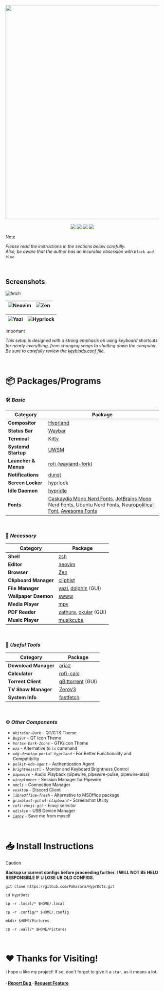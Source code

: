 <h3 align="center">
	<img src="https://github.com/user-attachments/assets/8c6f77b5-5421-4e92-b02c-bca0fd098b94" width="700"/><br/>
</h3>

<p align="center">
    <a href="https://github.com/Pahasara/HyprDots/stargazers"><img src="https://img.shields.io/github/stars/Pahasara/HyprDots?colorA=32302f&colorB=7244b3&style=for-the-badge"></a>
    <a href="https://hyprland.org"><img src="https://img.shields.io/badge/Arch-Hyprland-blue.svg?style=for-the-badge&labelColor=32302f&color=258598"></a> 
    <a href="https://github.com/Pahasara/HyprDots/last-commit"><img src="https://img.shields.io/github/last-commit/Pahasara/HyprDots?colorA=32302f&colorB=05aa57&style=for-the-badge"></a>
    <a href="https://github.com/Pahasara/HyprDots/repo-size"><img src="https://img.shields.io/github/repo-size/Pahasara/HyprDots?colorA=32302f&colorB=b16286&style=for-the-badge"></a> 
</p>

> [!NOTE]
> _Please read the instructions in the sections below carefully._  
> _Also, be aware that the author has an incurable obsession with `black and blue`._
<br>

## Screenshots
![fetch](https://github.com/user-attachments/assets/ccab2535-04f1-44ce-826d-1ea664a6fc57)

| ![Neovim](https://github.com/user-attachments/assets/7c7e2449-a5ce-4685-9a7b-12aafbeb8b76) | ![Zen](https://github.com/user-attachments/assets/296e750d-7424-41b9-8bdf-e2536eb49a18) |
|--|--|

| ![Yazi](https://github.com/user-attachments/assets/6cfa71af-3bae-48f7-a3b7-3ec4768d538d) | ![Hyprlock](https://github.com/user-attachments/assets/96c451da-1ced-466d-8cea-3d11af68be8c) |
|--|--|

> [!IMPORTANT]
> _This setup is designed with a strong emphasis on using keyboard shortcuts for nearly everything, from changing songs to shutting down the computer. Be sure to carefully review the [keybinds.conf](https://github.com/Pahasara/HyprDots/blob/main/.config/hypr/keybinds.conf) file._
<br>

# 📦 Packages/Programs

### 🛠️ _Basic_

| **Category**               | **Package**                                                                                                                                                                     |
| -------------------------- | --------------------------------------------------------------------------------------------------------------------------------------------------------------------------------- |
| **Compositor**              | [Hyprland](https://hyprland.org)                                                                                                                                                |
| **Status Bar**              | [Waybar](https://github.com/Alexays/Waybar)                                                                                                                                     |
| **Terminal**                | [Kitty](https://github.com/kovidgoyal/kitty)                                                                                                                                    |
| **Systemd Startup**         | [UWSM](https://github.com/Vladimir-csp/uwsm)                                                                                                                                     |
| **Launcher & Menus** | [rofi (wayland-fork)](https://archlinux.org/packages/extra/x86_64/rofi-wayland/)                                                                                                 |
| **Notifications**           | [dunst](https://github.com/dunst-project/dunst)                                                                                                                                 |
| **Screen Locker**           | [hyprlock](https://github.com/hyprwm/hyprlock)                                                                                                                                  |
| **Idle Daemon**             | [hypridle](https://github.com/hyprwm/hypridle)                                                                                                                                  |
| **Fonts**                   | [Caskaydia Mono Nerd Fonts](https://archlinux.org/packages/extra/any/ttf-cascadia-mono-nerd), [JetBrains Mono Nerd Fonts](https://archlinux.org/packages/extra/any/ttf-jetbrains-mono-nerd), [Ubuntu Nerd Fonts](https://archlinux.org/packages/extra/any/ttf-ubuntu-nerd), [Neuropolitical Font](https://www.dafont.com/neuropolitical.font), [Awesome Fonts](https://archlinux.org/packages/extra/any/ttf-font-awesome/) |
<br>

### 🔧 _Necessary_

| **Category**                | **Package**                                                                                                                                                                     |
| --------------------------- | -------------------------------------------------------------------------------------------------------------------------------------------------------------------------------- |
| **Shell**                   | [zsh](https://www.zsh.org/)                                                                                                                                                     |
| **Editor**                  | [neovim](https://github.com/neovim/neovim)                                                                                                                                      |
| **Browser**                  | [Zen](https://github.com/zen-browser/desktop)                                                                                                                          |
| **Clipboard Manager**        | [cliphist](https://github.com/sentriz/cliphist)                                                                                                                                 |
| **File Manager**             | [yazi](https://github.com/sxyazi/yazi), [dolphin](https://github.com/KDE/dolphin) (GUI)                                                                                         |
| **Wallpaper Daemon**         | [swww](https://github.com/LGFae/swww)                                                                                                                                           |
| **Media Player**             | [mpv](https://github.com/mpv-player/mpv)                                                                                                                                        |
| **PDF Reader**               | [zathura](https://github.com/pwmt/zathura), [okular](https://github.com/KDE/okular) (GUI)                                                                                                                                     |
| **Music Player**       | [musikcube](https://github.com/clangen/musikcube)                                                                                                                               |
<br>

### 🌟 _Useful Tools_

| **Category**                | **Package**                                                                                                                                                                     |
| --------------------------- | -------------------------------------------------------------------------------------------------------------------------------------------------------------------------------- |
| **Download Manager**   | [aria2](https://github.com/aria2/aria2)                                                                                                                                         |
| **Calculator**               | [rofi-calc](https://github.com/svenstaro/rofi-calc)                                                                                                                             |
| **Torrent Client**     | [qBittorrent](https://github.com/qbittorrent/qBittorrent) (GUI)                                                                                                                       |
| **TV Show Manager**    | [ZeroV3](https://github.com/Pahasara/ZeroV3)                                                                                                                                    |
| **System Info**              | [fastfetch](https://github.com/fastfetch-cli/fastfetch)                                                                                                                              |
<br>

### ⚙️ _Other Components_

- _`WhiteSur-Dark`_ - QT/GTK Theme
- _`BugSur`_ - QT Icon Theme
- _`Vortex-Dark-Icons`_ - GTK/Icon Theme
- _`eza`_ - Alternative to _`ls`_ command
- _`xdg-desktop-portal-hyprland`_ - For Better Functionality and Compatibility
- _`polkit-kde-agent`_ - Authentication Agent
- _`brightnessctl`_ - Monitor and Keyboard Brightness Control
- _`pipewire`_ - Audio Playback (pipewire, pipewire-pulse, pipewire-alsa)
- _`wireplumber`_ - Session Manager for Pipewire
- _`nmcli`_ - Connection Manager
- _`vesktop`_ - Discord Client
- _`libreOffice-fresh`_ - Alternative to MSOffice package
- _`grimblast-git`_ _`wl-clipboard`_ - Screenshot Utility
- _`rofi-emoji-git`_ - Emoji selector
- _`udiskie`_ - USB Device Manager
- _[`ianny`](https://github.com/zefr0x/ianny)_ - Save me from myself
<br>

# 📥 Install Instructions

> [!CAUTION]
> **Backup ur current configs before proceeding further. I WILL NOT BE HELD RESPONSIBLE IF U LOSE UR OLD CONFIGS.**

```
git clone https://github.com/Pahasara/HyprDots.git
```

```
cd HyprDots
```

```
cp -r .local/* $HOME/.local
```

```
cp -r .config/* $HOME/.config
```

```
mkdir $HOME/Pictures
```

```
cp -r .wall/* $HOME/Pictures
```
<br>


# ❤️ Thanks for Visiting!
I hope u like my project! If so, don't forget to give it a `star`, as it means a lot.

<h4> <span>· </span> <a href="https://github.com/Pahasara/HyprDots/issues"> Report Bug </a> <span> · </span> <a href="https://github.com/Pahasara/HyprDots/issues"> Request Feature </a> </h4>

